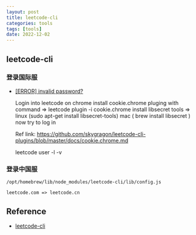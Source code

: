 ```yaml
---
layout: post
title: leetcode-cli
categories: tools 
tags: [tools]
date: 2022-12-02
---
```


## leetcode-cli

### 登录国际服

+ [[ERROR] invalid password? ](https://github.com/skygragon/leetcode-cli/issues/153)

    Login into leetcode on chrome
    install cookie.chrome pluging with command => leetcode plugin -i cookie.chrome
    install libsecret tools =>
    linux (sudo apt-get install libsecret-tools)
    mac ( brew install libsecret )
    now try to log in

    Ref link: https://github.com/skygragon/leetcode-cli-plugins/blob/master/docs/cookie.chrome.md

    leetcode user -l -v

### 登录中国服

    /opt/homebrew/lib/node_modules/leetcode-cli/lib/config.js

    leetcode.com => leetcode.cn

## Reference
+ [leetcode-cli](git@github.com:skygragon/leetcode-cli.git)
